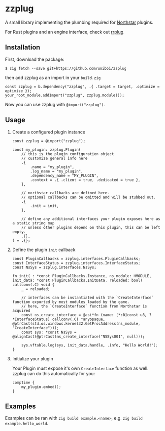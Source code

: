 # zzplug

A small library implementing the plumbing required for [Northstar](https://northstar.tf) plugins.

For Rust plugins and an engine interface, check out [rrplug](https://github.com/r2northstartools/rrplug).

## Installation

First, download the package:

```
$ zig fetch --save git+https://github.com/uniboi/zzplug
```

then add zzplug as an import in your `build.zig`

```zig
const zzplug = b.dependency("zzplug", .{ .target = target, .optimize = optimize });
your_root_module.addImport("zzplug", zzplug.module());
```

Now you can use zzplug with `@import("zzplug")`.

## Usage

1. Create a configured plugin instance

    ```zig
    const zzplug = @import("zzplug");
    
    const my_plugin: zzplug.Plugin(
        // this is the plugin configuration object
        // customize general info here
        .{
            .name = "my_plugin",
            .log_name = "my_plugin",
            .dependency_name = "MY_PLUGIN",
            .context = .{ .client = true, .dedicated = true },
        },

        // northstar callbacks are defined here.
        // optional callbacks can be omitted and will be stubbed out.
        .{
            .init = init,
        },

        // define any additional interfaces your plugin exposes here as a static string map
        // unless other plugins depend on this plugin, this can be left empty.
        .{},
    ) = .{};
    ```

2. Define the plugin `init` callback

    ```zig
    const PluginCallbacks = zzplug.interfaces.PluginCallbacks;
    const InterfaceStatus = zzplug.interfaces.InterfaceStatus;
    const NsSys = zzplug.interfaces.NsSys;

    fn init(_: *const PluginCallbacks.Instance, ns_module: HMODULE, init_data: *const PluginCallbacks.InitData, reloaded: bool) callconv(.C) void {
        _ = reloaded;

        // interfaces can be instantiated with the `CreateInterface` function exported by most modules loaded by the game.
        // here, the `CreateInterface` function from Northstar is acquired
        const ns_create_interface = @as(*fn (name: [*:0]const u8, ?*InterfaceStatus) callconv(.C) *anyopaque, @ptrCast(std.os.windows.kernel32.GetProcAddress(ns_module, "CreateInterface")));
        const sys: *const NsSys = @alignCast(@ptrCast(ns_create_interface("NSSys001", null)));

        sys.vftable.log(sys, init_data.handle, .info, "Hello World!");
    }
    ```

3. Initialize your plugin

    Your Plugin must expose it's own `CreateInterface` function as well. zzplug can do this automatically for you:

    ```
    comptime {
        my_plugin.embed();
    }
    ```

## Examples

Examples can be ran with `zig build example.<name>`, e.g. `zig build example.hello_world`.
